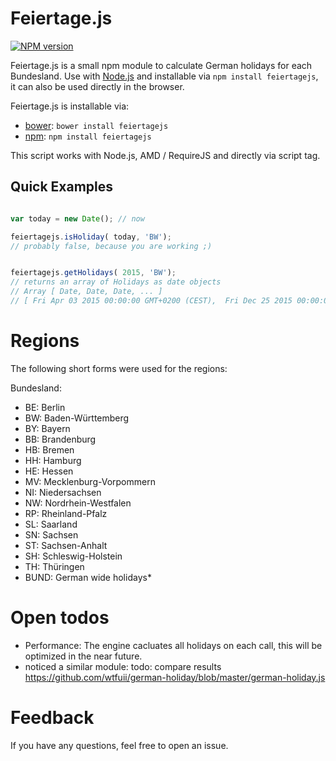 # Feiertage.js

[![NPM version](http://img.shields.io/npm/v/async.svg)](https://www.npmjs.org/package/feiertagejs)


Feiertage.js is a small npm module to calculate German holidays for each Bundesland.
Use with [Node.js](http://nodejs.org) and installable via `npm install feiertagejs`,
it can also be used directly in the browser.

Feiertage.js is installable via:

- [bower](http://bower.io/): `bower install feiertagejs`
- [npm](http://npm.io/): `npm install feiertagejs`



This script works with Node.js, AMD / RequireJS and directly via script tag.
## Quick Examples

```javascript

var today = new Date(); // now

feiertagejs.isHoliday( today, 'BW');
// probably false, because you are working ;)


feiertagejs.getHolidays( 2015, 'BW');
// returns an array of Holidays as date objects
// Array [ Date, Date, Date, ... ]
// [ Fri Apr 03 2015 00:00:00 GMT+0200 (CEST),  Fri Dec 25 2015 00:00:00 GMT+0100 (CET), ...]

```

# Regions

The following short forms were used for the regions:


 Bundesland:
 * 	BE: Berlin
 * 	BW: Baden-Württemberg
 * 	BY: Bayern
 * 	BB: Brandenburg
 * 	HB: Bremen
 * 	HH: Hamburg
 * 	HE: Hessen
 * 	MV: Mecklenburg-Vorpommern
 * 	NI: Niedersachsen
 * 	NW: Nordrhein-Westfalen
 * 	RP: Rheinland-Pfalz
 * 	SL: Saarland
 * 	SN: Sachsen
 * 	ST: Sachsen-Anhalt
 * 	SH: Schleswig-Holstein
 * 	TH: Thüringen
 *  BUND: German wide holidays*

# Open todos

* Performance: The engine cacluates all holidays on each call, this will be optimized in the near future.
* noticed a similar module: todo: compare results https://github.com/wtfuii/german-holiday/blob/master/german-holiday.js

# Feedback

If you have any questions, feel free to open an issue.

